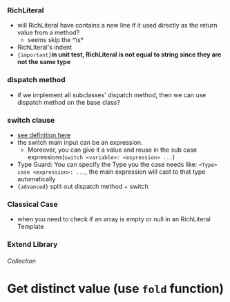 ### RichLiteral
- will RichLiteral have contains a new line if it used directly as the return value from a method? 
  -  seems skip the ^\s* 
- RichLiteral's indent
- ```{important}```**in unit test, RichLiteral is not equal to string since they are not the same type**

### dispatch method
- if we implement all subclasses' dispatch method, then we can use dispatch method on the base class?


### switch clause
- [see definition here](https://eclipse.org/xtend/documentation/203_xtend_expressions.html#switch-expression)
- the switch main input can be an expression. 
  - Moreover, you can give it a value and reuse in the sub case expressions(```switch <variable>: <expression> ...```)
- Type Guard: You can specify the Type you the case needs like: ```<Type> case <expression>: ...```, the main expression will cast to that type automatically
- ```{advanced}``` split out dispatch method + switch


### Classical Case
- when you need to check if an array is empty or null in an RichLiteral Template

### Extend Library

###### Collection
# Get distinct value (use ```fold``` function)
